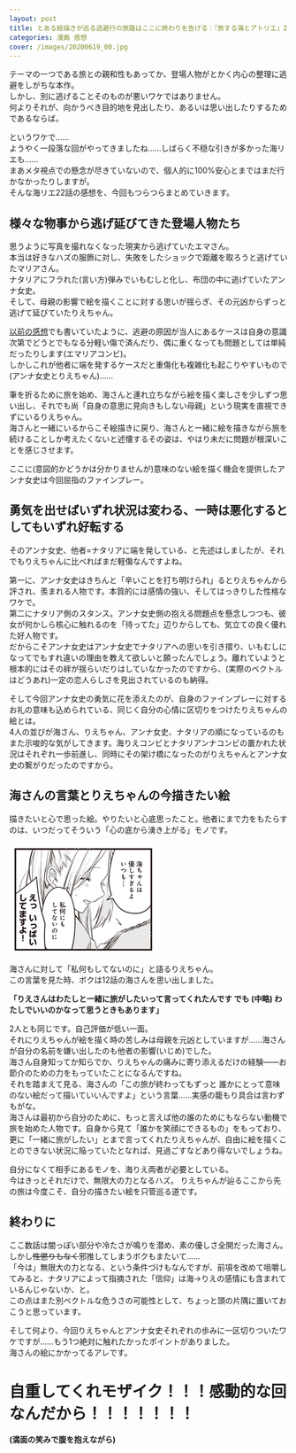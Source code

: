 ```yaml
---
layout: post
title: とある絵描きが巡る逃避行の旅路はここに終わりを告げる：『旅する海とアトリエ』22話
categories: 漫画 感想
cover: /images/20200619_00.jpg
---
```


テーマの一つである旅との親和性もあってか、登場人物がとかく内心の整理に逃避をしがちな本作。  
しかし、別に逃げることそのものが悪いワケではありません。  
何よりそれが、向かうべき目的地を見出したり、あるいは思い出したりするためであるならば。

というワケで……  
ようやく一段落な回がやってきましたね……しばらく不穏な引きが多かった海リエも……  
まあメタ視点での懸念が尽きていないので、個人的に100%安心とまではまだ行かなかったりしますが。  
そんな海リエ22話の感想を、今回もつらつらまとめていきます。

## 様々な物事から逃げ延びてきた登場人物たち

思うように写真を撮れなくなった現実から逃げていたエマさん。  
本当は好きなハズの服飾に対し、失敗をしたショックで距離を取ろうと逃げていたマリアさん。  
ナタリアにフラれた(言い方)弾みでいもむしと化し、布団の中に逃げていたアンナ女史。  
そして、母親の影響で絵を描くことに対する思いが揺らぎ、その元凶からずっと逃げて延びていたりえちゃん。

[以前の感想][Ref1]でも書いていたように、逃避の原因が当人にあるケースは自身の意識次第でどうとでもなる分軽い傷で済んだり、偶に重くなっても問題としては単純だったりします(エマリアコンビ)。  
しかしこれが他者に端を発するケースだと重傷化も複雑化も起こりやすいもので(アンナ女史とりえちゃん)……

筆を折るために旅を始め、海さんと連れ立ちながら絵を描く楽しさを少しずつ思い出し、それでも尚「自身の意思に見向きもしない母親」という現実を直視できずにいるりえちゃん。  
海さんと一緒にいるからこそ絵描きに戻り、海さんと一緒に絵を描きながら旅を続けることしか考えたくないと述懐するその姿は、やはり未だに問題が根深いことを感じさせます。

ここに(意図的かどうかは分かりませんが)意味のない絵を描く機会を提供したアンナ女史は今回屈指のファインプレー。

## 勇気を出せばいずれ状況は変わる、一時は悪化するとしてもいずれ好転する

そのアンナ女史、他者=ナタリアに端を発している、と先述はしましたが、それでもりえちゃんに比べればまだ軽傷なんですよね。

第一に、アンナ女史はきちんと「辛いことを打ち明けられ」るとりえちゃんから評され、羨まれる人物です。本質的には感情の強い、そしてはっきりした性格なワケで。  
第二にナタリア側のスタンス。アンナ女史側の抱える問題点を懸念しつつも、彼女が何かしら核心に触れるのを「待ってた」辺りからしても、気立ての良く優れた好人物です。  
だからこそアンナ女史はアンナ女史でナタリアへの思いを引き摺り、いもむしになってでもすれ違いの理由を教えて欲しいと願ったんでしょう。離れていようと根本的にはその絆が揺らいだりはしていなかったのですから、(実際のベクトルはどうあれ)一定の恋人らしさを見出されているのも納得。

そして今回アンナ女史の勇気に花を添えたのが、自身のファインプレーに対するお礼の意味も込められている、同じく自分の心情に区切りをつけたりえちゃんの絵とは。  
4人の並びが海さん、りえちゃん、アンナ女史、ナタリアの順になっているのもまた示唆的な気がしてきます。海りえコンビとナタリアンナコンビの置かれた状況はそれぞれ一歩前進し、同時にその架け橋になったのがりえちゃんとアンナ女史の繋がりだったのですから。

## 海さんの言葉とりえちゃんの今描きたい絵

描きたいと心で思った絵。やりたいと心底思ったこと。他者にまで力をもたらすのは、いつだってそういう「心の底から湧き上がる」モノです。

[![22話より](/images/20200619_00.jpg "22話より「私何もしてないのに」と語るりえちゃん")][QTD0]

海さんに対して「私何もしてないのに」と語るりえちゃん。  
この言葉を見た時、ボクは12話の海さんを思い出しました。

**「りえさんはわたしと一緒に旅がしたいって言ってくれたんです でも (中略) わたしでいいのかなって思うときもあります」**

2人とも同じです。自己評価が低い一面。  
それにりえちゃんが絵を描く時の苦しみは母親を元凶としていますが……海さんが自分の名前を嫌い出したのも他者の影響(いじめ)でした。  
海さん自身知ってか知らでか、りえちゃんの痛みに寄り添えるだけの経験――お節介のための力をもっていたことになるんですね。  
それを踏まえて見る、海さんの「この旅が終わってもずっと 誰かにとって意味のない絵だって描いていいんですよ」という言葉……実感の籠もり具合は言わずもがな。  
海さんは最初から自分のために、もっと言えば他の誰のためにもならない動機で旅を始めた人物です。自身から見て「誰かを笑顔にできるもの」をもっており、更に「一緒に旅がしたい」とまで言ってくれたりえちゃんが、自由に絵を描くことのできない状況に陥っていたとなれば、見過ごすなどあり得ないでしょうね。  

自分になくて相手にあるモノを、海りえ両者が必要としている。  
今はきっとそれだけで、無限大の力となるハズ。
りえちゃんが辿るここから先の旅は今度こそ、自分の描きたい絵を只管巡る道です。

## 終わりに

ここ数話は闇っぽい部分や冷たさが鳴りを潜め、素の優しさ全開だった海さん。しかし~~性懲りもなく~~邪推してしまうボクもまたいて……  
「今は」無限大の力となる、という条件づけもなんですが、前項を改めて咀嚼してみると、ナタリアによって指摘された「信仰」は海→りえの感情にも含まれているんじゃないか、と。  
この点はまた別ベクトルな危うさの可能性として、ちょっと頭の片隅に置いておこうと思っています。

そして何より、今回りえちゃんとアンナ女史それぞれの歩みに一区切りついたワケですが……もう1つ絶対に触れたかったポイントがありました。  
海さんの絵にかかってるアレです。

# 自重してくれモザイク！！！感動的な回なんだから！！！！！！！

**(満面の笑みで腹を抱えながら)**

[QTD0]: https://twitter.com/mangatimekirara/status/1273618405996654592

[Ref1]: https://fse.tw/k8W2I
